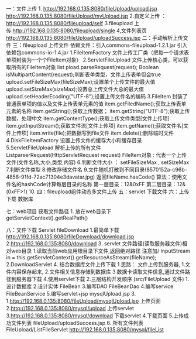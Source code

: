 一：文件上传
    1.  http://192.168.0.135:8080/fileUpload/upload.jsp
        http://192.168.0.135:8080/fileUpload/myUpload.jsp
    2.自定义上传 ：http://192.168.0.135:8080/fileupload/self
    3.fileupload 上传:http://192.168.0.135:8080/fileupload/single
    4,文件列表页 http://192.168.0.135:8080/fileUpload/uploadSuccess.jsp
二：手动解析上传文件
三：fileupload 上传文件
    依赖文件：引入commons-fileupload-1.2.1.jar     引入依赖包commons-io-1.4.jar
    1.FileItemFactory 文件上传工厂类（把每一个请求表单项封装为一个个FileItem对象）
    2.ServletFileUpload 文件上传核心类，可以获取所有的FileItem对象
        list pload.parseRequest(request);
        Boolean isMultipartContent(request);判断表单类型，文件上传表单但会true
        upload.setFileSizeMax(fileSizeMax);设置单个上传文件的最大值
        upload.setSizeMax(sizeMax);设置总上传文件大总的最大值
        upload.setHeaderEcoding("UTF-8");设置上传文件名的编码
    3.FileItem 封装了普通表单项的值以及文件上传表单元素的值
        item.getFiledName();获取上传表单元素的名称
        item.getString();获取上传数据；
        item.getString("UTF-8");获取上传数据，处理中文
        item.getContentType();获取上传文件类型[文件上传项]
        item.getInputStream();获取文件流[文件上传项]
        item.getName();获取文件名[文件上传项]
        item.write(file);把数据写到file文件
        item.delete();删除临时文件
    4.DiskFileItemFactory  设置上传文件的缓存大小和缓存目录
    5.ServletFileUpload    解析上传的所有文件
        List<FileItem>parserRequest(HttpServletRequest request)
        FileItem对象 : 代表一个上传文件(文件名称,大小,类型,内容)
    6.判断文件大小 ： setFileSizeMax , setSizeMax
    7.判断文件类型
    8.修改存储文件名
    9.文件随机打散到不同目录(8570152a-c96b-4858-91fd-72ac71304e3davatar.jpg)
        返回fileName.hasCode()
        算法：使用文件名的hashCode计算每层目录的名称
        第一层目录：12&0xFF
        第二层目录：12&(0xFF>1)
    10.
四：fileupload组件动态多文件上传
五：servlet 下载文件
六：上传下载 数据库

七：web项目 获取文件路径
    1. 放在web目录下  getServletContext().getRealPath()

八：文件下载 Servlet  fileDownload
    1.最简单下载
        http://192.168.0.135:8080/fileDownload/download.jsp
    2.http://192.168.0.135:8080/download
    3. servlet 文件路径(读取服务器文件)相对web目录
        1.读取当前web应用根目录下文件,返回绝对路径  注意加/
            InputStream in = this.getServletContext().getResourceAsStream(fileName);
        2.DownloadServlet
    4. 结合数据库文件上传下载
        1.思路：
           文件上传到服务器,
               1.文件内容保存起来,
               2.文件相关信息存储到数据库
               3.数据卡读取文件信息,通过文件路径到服务器下载
               4.使用servlet下载
        2.三层结构开发顺序 (src/FileUpload 文件)
            1.设计数据库
            2.设计实体 FileBean
            3.编写DAO  FileBeanDao
            4.编写service  FileBeanService
            5.编写servlet+jsp  mysqlUpload.jsp 
        3.
            1.http://192.168.0.135:8080/fileUpload/mysqlUpload.jsp   上传页面
            2.http://192.168.0.135:8080/mysql/upload                 上传servlet
            3.http://192.168.0.135:8080/mysql/download               下载servlet
            4.下载页面
            5.上传成功文件列表  fileUpload/uploadSuccess.jsp
            6. 所有文件列表   FileUpload/ListFileServlet
                http://192.168.0.135:8080/mysql/fileList 
    